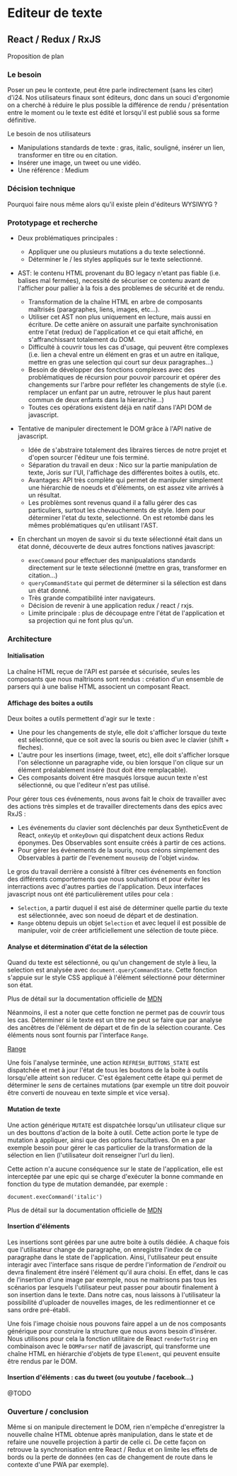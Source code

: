 # Editeur de texte
## React / Redux / RxJS

Proposition de plan

### Le besoin

Poser un peu le contexte, peut être parle indirectement (sans les citer) d'i24.
Nos utilisateurs finaux sont éditeurs, donc dans un souci d'ergonomie on a cherché
à réduire le plus possible la différence de rendu / présentation entre le
moment ou le texte est édité et lorsqu'il est publié sous sa forme définitive.

Le besoin de nos utilisateurs
* Manipulations standards de texte : gras, italic, souligné, insérer un lien,
transformer en titre ou en citation.
* Insérer une image, un tweet ou une vidéo.
* Une référence : Medium

### Décision technique

Pourquoi faire nous même alors qu'il existe plein d'éditeurs WYSIWYG ?

### Prototypage et recherche

* Deux problématiques principales :
    * Appliquer une ou plusieurs mutations a du texte selectionné.
    * Déterminer le / les styles appliqués sur le texte selectionné.

* AST: le contenu HTML provenant du BO legacy n'etant pas fiable (i.e. balises mal
  fermées),  necessité de sécuriser ce contenu avant de l'afficher pour pallier
  à la fois a des problemes de sécurité et de rendu.
    * Transformation de la chaîne HTML en arbre de composants maîtrisés (paragraphes,
  liens, images, etc...).
    * Utiliser cet AST non plus uniquement en lecture, mais aussi en écriture.
  De cette anière on assurait une parfaite synchronisation entre l'etat (redux)
  de l'application et ce qui etait affiché, en s'affranchissant totalement du DOM.
    * Difficulté à couvrir tous les cas d'usage, qui peuvent être complexes (i.e.
  lien a cheval entre un élément en gras et un autre en italique, mettre en gras
  une selection qui court sur deux paragraphes...)
    * Besoin de développer des fonctions complexes avec des problématiques de
  récursion pour pouvoir parcourir et opérer des changements sur l'arbre pour
  refléter les changements de style (i.e. remplacer un enfant par un autre,
  retrouver le plus haut parent commun de deux enfants dans la hierarchie...)
    * Toutes ces opérations existent déjà en natif dans l'API DOM de javascript.

* Tentative de manipuler directement le DOM grâce à l'API native de javascript.
    * Idée de s'abstraire totalement des libraires tierces de notre projet et
  d'open sourcer l'éditeur une fois terminé.
    * Séparation du travail en deux : Nico sur la partie manipulation de texte,
  Joris sur l'UI, l'affichage des différentes boites à outils, etc.
    * Avantages: API très complète qui permet de manipuler simplement une
  hiérarchie de noeuds et d'éléments, on est assez vite arrivés à un résultat.
    * Les problèmes sont revenus quand il a fallu gérer des cas particuliers,
  surtout les chevauchements de style. Idem pour déterminer l'etat du texte,
  selectionné. On est retombé dans les mêmes problématiques qu'en utilisant
  l'AST.

* En cherchant un moyen de savoir si du texte sélectionné était dans un état
donné, découverte de deux autres fonctions natives javascript:
  * `execCommand` pour effectuer des manipualations standards directement sur
  le texte sélectionné (mettre en gras, transformer en citation...)
  * `queryCommandState` qui permet de déterminer si la sélection est dans un état
  donné.
  * Très grande compatibilité inter navigateurs.
  * Décision de revenir à une application redux / react / rxjs.
  * Limite principale : plus de découpage entre l'état de l'application et sa
  projection qui ne font plus qu'un.

### Architecture
#### Initialisation

La chaîne HTML reçue de l'API est parsée et sécurisée, seules les composants
que nous maîtrisons sont rendus : création d'un ensemble de parsers qui à une
balise HTML associent un composant React.

#### Affichage des boites a outils

Deux boites a outils permettent d'agir sur le texte :
* Une pour les changements de style, elle doit s'afficher lorsque du texte est
sélectionné, que ce soit avec la souris ou bien avec le clavier (shift + fleches).
* L'autre pour les insertions (image, tweet, etc), elle doit s'afficher lorsque
l'on sélectionne un paragraphe vide, ou bien lorsque l'on clique sur un élément
préalablement inséré (tout doit être remplaçable).
* Ces composants doivent être masqués lorsque aucun texte n'est sélectionné, ou
que l'editeur n'est pas utilisé.

Pour gérer tous ces événements, nous avons fait le choix de travailler avec des
actions très simples et de travailler directements dans des epics avec RxJS :
* Les événements du clavier sont déclenchés par deux SyntheticEvent de React,
`onKeyUp` et `onKeyDown` qui dispatchent deux actions Redux éponymes. Des
Observables sont ensuite créés à partir de ces actions.
* Pour gérer les événements de la souris, nous créons simplement des Observables à
partir de l'evenement `mouseUp` de l'objet `window`.

Le gros du travail derrière a consisté à filtrer ces événements en fonction
des différents comportements que nous souhaitions et pour éviter les interractions
avec d'autres parties de l'application. Deux interfaces javascript nous ont été
particulièrement utiles pour cela :
* `Selection`, a partir duquel il est aisé de déterminer quelle partie du texte
est sélectionnée, avec son noeud de départ et de destination.
* `Range` obtenu depuis un objet `Selection` et avec lequel il est possible de
manipuler, voir de créer artificiellement une sélection de toute pièce.

#### Analyse et détermination d'état de la sélection

Quand du texte est sélectionné, ou qu'un changement de style à lieu, la selection
est analysée avec `document.queryCommandState`. Cette fonction s'appuie sur le
style CSS appliqué à l'élément sélectionné pour déterminer son état.

Plus de détail sur la documentation officielle de [MDN](https://developer.mozilla.org/en-US/docs/Web/API/Document/queryCommandState)

Néanmoins, il est a noter que cette fonction ne permet pas de couvrir tous les
cas. Déterminer si le texte est un titre ne peut se faire que par analyse des
ancêtres de l'élément de départ et de fin de la sélection courante. Ces éléments
nous sont fournis par l'interface `Range`.

[Range](https://developer.mozilla.org/en-US/docs/Web/API/Range)

Une fois l'analyse terminée, une action `REFRESH_BUTTONS_STATE` est dispatchée et
met à jour l'état de tous les boutons de la boite à outils lorsqu'elle atteint
son reducer. C'est également cette étape qui permet de déterminer le _sens_ de
certaines mutations (par exemple un titre doit pouvoir être converti de nouveau
en texte simple et vice versa).

#### Mutation de texte

Une action générique `MUTATE` est dispatchée lorsqu'un utilisateur clique sur un
des bouttons d'action de la boite à outil. Cette action porte le type de
mutation à appliquer, ainsi que des options facultatives. On en a par exemple
besoin pour gérer le cas particulier de la transformation de la sélection en
lien (l'utilisateur doit renseigner l'url du lien).

Cette action n'a aucune conséquence sur le state de l'application, elle est
interceptée par une epic qui se charge d'exécuter la bonne commande en fonction
du type de mutation demandée, par exemple :

`document.execCommand('italic')`

Plus de détail sur la documentation officielle de [MDN](https://developer.mozilla.org/en-US/docs/Web/API/Document/execCommand)

#### Insertion d'éléments

Les insertions sont gérées par une autre boite à outils dédiée. A chaque fois
que l'utilisateur change de paragraphe, on enregistre l'index de ce paragraphe
dans le state de l'application. Ainsi, l'utilisateur peut ensuite interagir avec
l'interface sans risque de perdre l'information de _l'endroit_ ou devra finalement
être inséré l'élément qu'il aura choisi. En effet, dans le cas de l'insertion
d'une image par exemple, nous ne maitrisons pas tous les scénarios par lesquels
l'utilisateur peut passer pour aboutir finalement à son insertion dans le texte.
Dans notre cas, nous laissons à l'utilisateur la possibilité d'uploader de
nouvelles images, de les redimentionner et ce sans ordre pré-établi.

Une fois l'image choisie nous pouvons faire appel a un de nos composants générique
pour construire la structure que nous avons besoin d'insérer. Nous utilisons pour
cela la fonction utilitaire de React `renderToString` en combinaison avec le
`DOMParser` natif de javascript, qui transforme une chaîne HTML en hiérarchie
d'objets de type `Element`, qui peuvent ensuite être rendus par le DOM.

#### Insertion d'éléments : cas du tweet (ou youtube / facebook...)

@TODO

### Ouverture / conclusion

Même si on manipule directement le DOM, rien n'empêche d'enregistrer la nouvelle
chaîne HTML obtenue après manipulation, dans le state et de refaire une nouvelle
projection à partir de celle ci. De cette façon on retrouve la synchronisation
entre React / Redux et on limite les effets de bords ou la perte de données (en
cas de changement de route dans le contexte d'une PWA par exemple).

